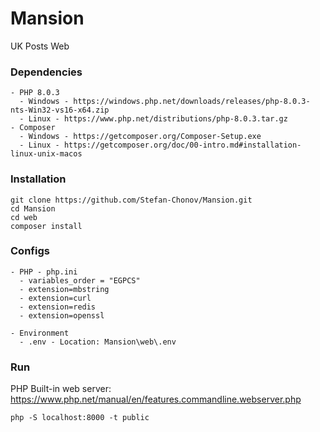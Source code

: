 # Mansion
UK Posts Web

### Dependencies
```
- PHP 8.0.3
  - Windows - https://windows.php.net/downloads/releases/php-8.0.3-nts-Win32-vs16-x64.zip
  - Linux - https://www.php.net/distributions/php-8.0.3.tar.gz
- Composer 
  - Windows - https://getcomposer.org/Composer-Setup.exe
  - Linux - https://getcomposer.org/doc/00-intro.md#installation-linux-unix-macos
```

### Installation

```
git clone https://github.com/Stefan-Chonov/Mansion.git
cd Mansion
cd web
composer install
```

### Configs

```
- PHP - php.ini
  - variables_order = "EGPCS"
  - extension=mbstring
  - extension=curl
  - extension=redis
  - extension=openssl
  
- Environment
  - .env - Location: Mansion\web\.env
```

### Run

PHP Built-in web server: https://www.php.net/manual/en/features.commandline.webserver.php

```
php -S localhost:8000 -t public
```
